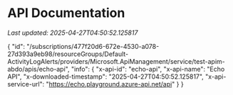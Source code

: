 # API Documentation

*Last updated: 2025-04-27T04:50:52.125817*

{
  "id": "/subscriptions/477f20d6-672e-4530-a078-27d393a9eb98/resourceGroups/Default-ActivityLogAlerts/providers/Microsoft.ApiManagement/service/test-apim-abdo/apis/echo-api",
  "info": {
    "x-api-id": "echo-api",
    "x-api-name": "Echo API",
    "x-downloaded-timestamp": "2025-04-27T04:50:52.125817",
    "x-api-service-url": "https://echo.playground.azure-api.net/api"
  }
}